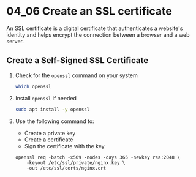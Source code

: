# 04_06 Create an SSL certificate

An SSL certificate is a digital certificate that authenticates a website's identity and helps encrypt the connection between a browser and a web server.

## Create a Self-Signed SSL Certificate
1. Check for the `openssl` command on your system

    ```BASH
    which openssl
    ```

2. Install `openssl` if needed

    ```BASH
    sudo apt install -y openssl
    ```

3. Use the following command to:
    - Create a private key
    - Create a certificate
    - Sign the certificate with the key

    ```
    openssl req -batch -x509 -nodes -days 365 -newkey rsa:2048 \
        -keyout /etc/ssl/private/nginx.key \
        -out /etc/ssl/certs/nginx.crt
    ```
